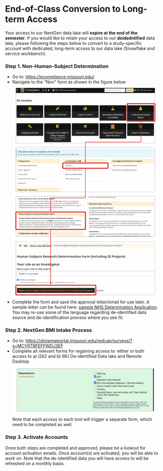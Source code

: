 # End-of-Class Conversion to Long-term Access

Your access to our NextGen data lake will **expire at the end of the semester**. If you would like to retain your access to our **deidedntified** data lake, please following the steps below to convert to a study-specific account with dedicated, long-term access to our data lake (Snowflake and service workbench).

### Step 1. Non-Human-Subject Determination

- Go to: https://ecompliance.missouri.edu/
- Navigate to the "Non" form as shown in the figure below
![navigate-to-nhs](./img/end-of-class-conversion-navigate-to-nhs.png)
- Complete the form and save the approval letter/email for use later. A sample letter can be found here: [sample NHS Determination Application](./sample-NHS-Determination-form.pdf). You may re-use some of the language regarding de-identified data source and de-identification process where you see fit. 

### Step 2. NextGen BMI Intake Process

- Go to: https://showmeportal.missouri.edu/redcap/surveys/?s=MCY9TRFEFPWDJ3EF 
- Complete all relevant forms for regaining access to: either or both access to a) i2b2 and b) MU De-identified Data lake and Remote Desktop
![nextgenbmi-intake](./img/end-of-class-conversion-nextgenbmi-intake.png)
Note that each access to each tool will trigger a separate form, which need to be completed as well. 

### Step 3. Activate Accounts 

Once both steps are completed and approved, please be a lookout for account activation emails. Once account(s) are activated, you will be able to work on. Note that the de-identified data you will have access to will be refreshed on a monthly basis. 


